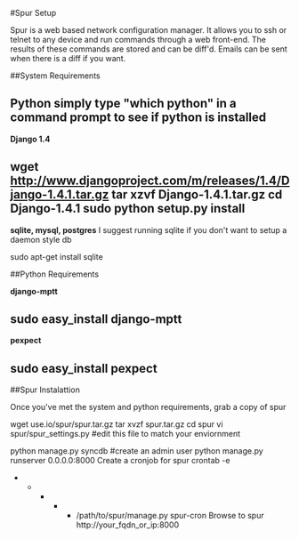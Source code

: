 #Spur Setup

Spur is a web based network configuration manager. It allows you to ssh or telnet to any device and run commands through a web front-end. The results of these commands are stored and can be diff'd. Emails can be sent when there is a diff if you want.

##System Requirements

__Python__ simply type "which python" in a command prompt to see if python is installed
---

__Django 1.4__

wget http://www.djangoproject.com/m/releases/1.4/Django-1.4.1.tar.gz
tar xzvf Django-1.4.1.tar.gz
cd Django-1.4.1
sudo python setup.py install
---

__sqlite, mysql, postgres__ I suggest running sqlite if you don't want to setup a daemon style db

sudo apt-get install sqlite


##Python Requirements

__django-mptt__

sudo easy_install django-mptt
---

__pexpect__

sudo easy_install pexpect 
---

##Spur Instalattion

Once you've met the system and python requirements, grab a copy of spur

wget use.io/spur/spur.tar.gz
tar xvzf spur.tar.gz
cd spur
vi spur/spur_settings.py #edit this file to match your enviornment

python manage.py syncdb #create an admin user
python manage.py runserver 0.0.0.0:8000
Create a cronjob for spur
crontab -e
* * * * * /path/to/spur/manage.py spur-cron
Browse to spur http://your_fqdn_or_ip:8000
